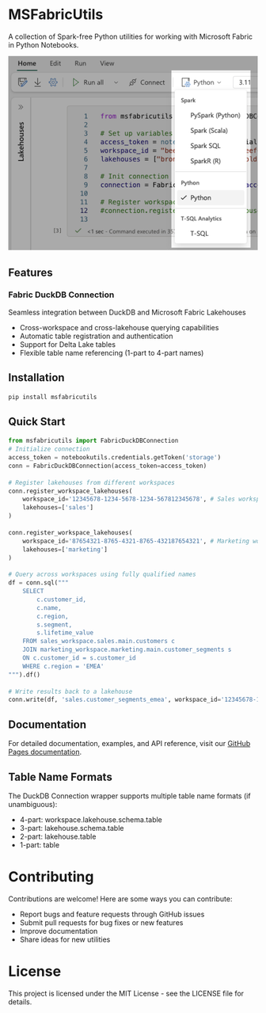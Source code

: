 # MSFabricUtils
A collection of Spark-free Python utilities for working with Microsoft Fabric in Python Notebooks.

![How to select Python Notebook](docs/images/select-python-notebooks.png)

## Features
### Fabric DuckDB Connection
Seamless integration between DuckDB and Microsoft Fabric Lakehouses
- Cross-workspace and cross-lakehouse querying capabilities
- Automatic table registration and authentication
- Support for Delta Lake tables
- Flexible table name referencing (1-part to 4-part names)
## Installation
```bash
pip install msfabricutils
```
## Quick Start
```python
from msfabricutils import FabricDuckDBConnection
# Initialize connection
access_token = notebookutils.credentials.getToken('storage')
conn = FabricDuckDBConnection(access_token=access_token)

# Register lakehouses from different workspaces
conn.register_workspace_lakehouses(
    workspace_id='12345678-1234-5678-1234-567812345678', # Sales workspace
    lakehouses=['sales']
)

conn.register_workspace_lakehouses(
    workspace_id='87654321-8765-4321-8765-432187654321', # Marketing workspace
    lakehouses=['marketing']
)

# Query across workspaces using fully qualified names
df = conn.sql("""
    SELECT
        c.customer_id,
        c.name,
        c.region,
        s.segment,
        s.lifetime_value
    FROM sales_workspace.sales.main.customers c
    JOIN marketing_workspace.marketing.main.customer_segments s
    ON c.customer_id = s.customer_id
    WHERE c.region = 'EMEA'
""").df()

# Write results back to a lakehouse
conn.write(df, 'sales.customer_segments_emea', workspace_id='12345678-1234-5678-1234-567812345678')
```

## Documentation
For detailed documentation, examples, and API reference, visit our [GitHub Pages documentation](https://mrjsj.github.io/msfabricutils/).

## Table Name Formats
The DuckDB Connection wrapper supports multiple table name formats (if unambiguous):
- 4-part: workspace.lakehouse.schema.table
- 3-part: lakehouse.schema.table
- 2-part: lakehouse.table
- 1-part: table

# Contributing
Contributions are welcome! Here are some ways you can contribute:
- Report bugs and feature requests through GitHub issues
- Submit pull requests for bug fixes or new features
- Improve documentation
- Share ideas for new utilities

# License
This project is licensed under the MIT License - see the LICENSE file for details.
